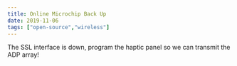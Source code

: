```yaml
---
title: Online Microchip Back Up
date: 2019-11-06
tags: ["open-source","wireless"]
---
```


The SSL interface is down, program the haptic panel so we can transmit the ADP array!